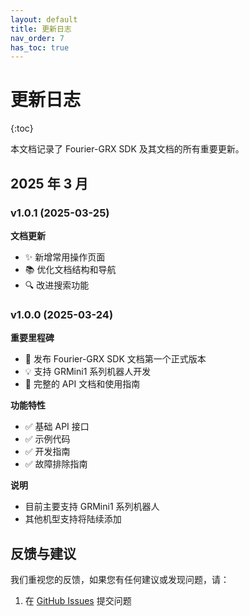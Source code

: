```yaml
---
layout: default
title: 更新日志
nav_order: 7
has_toc: true
---
```


# 更新日志

{:toc}

本文档记录了 Fourier-GRX SDK 及其文档的所有重要更新。

## 2025 年 3 月

### v1.0.1 (2025-03-25)

**文档更新**

- ✨ 新增常用操作页面
- 📚 优化文档结构和导航
- 🔍 改进搜索功能

### v1.0.0 (2025-03-24)

**重要里程碑**

- 🎉 发布 Fourier-GRX SDK 文档第一个正式版本
- 💡 支持 GRMini1 系列机器人开发
- 📖 完整的 API 文档和使用指南

**功能特性**

- ✅ 基础 API 接口
- ✅ 示例代码
- ✅ 开发指南
- ✅ 故障排除指南

**说明**

- 目前主要支持 GRMini1 系列机器人
- 其他机型支持将陆续添加

## 反馈与建议

我们重视您的反馈，如果您有任何建议或发现问题，请：

1. 在 [GitHub Issues](https://github.com/FFTAI/Wiki-GRx-Deploy/issues) 提交问题
